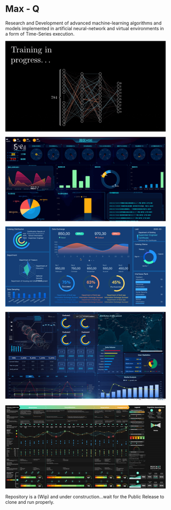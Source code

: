 # Max - Q    
Research and Development of advanced machine-learning algorithms and models implemented
in artificial neural-network and virtual environments in a form of Time-Series execution.

<p align="center">
  <img src="BitesizedWeeBlacklemur-max-1mb.gif" alt="demo" />
</p>

<p align="center">
  <img src="1_Qd3LS4-aq7CvG-oIXlhi2A.gif" alt="demo" />
</p>

<p align="center">
  <img src="smart-city.gif" alt="demo" />
</p>


<p align="center">
  <img src="hzjh3zjk.gif" alt="demo" />
</p>

<p align="center">
  <img src="CIM_animted_-4.gif" alt="demo" />
</p>

Repository is a (Wip) and under construction...wait for the Public Release to clone and run properly. 
